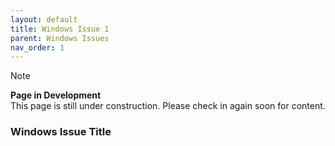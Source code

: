 ```yaml
---
layout: default
title: Windows Issue 1
parent: Windows Issues
nav_order: 1
---
```


> [!NOTE]
> **Page in Development**  
> This page is still under construction.
> Please check in again soon for content.

### Windows Issue Title

